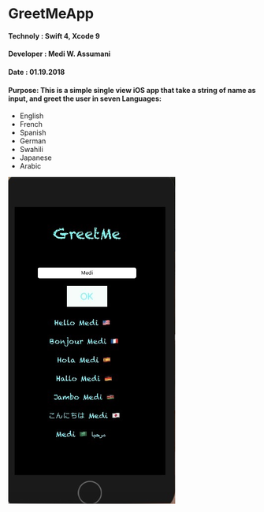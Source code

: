  #                             GreetMeApp
 
 #### Technoly : Swift 4, Xcode 9
 #### Developer : Medi W. Assumani
 #### Date : 01.19.2018
 
 
#### Purpose: This is a simple single view iOS app that take a string of name as input, and greet the user in seven Languages:

* English
* French
* Spanish
* German
* Swahili
* Japanese
* Arabic

<img src="images\photo1.jpg">







